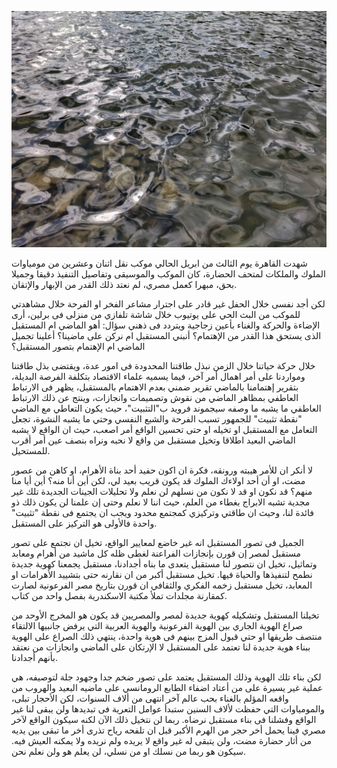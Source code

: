 ![](/public/2d8c8bb3-a27d-4f59-ad6e-a5797ef8b8d1.jpg)

شهدت القاهرة يوم الثالث من ابريل الحالي موكب نقل اثنان وعشرين من مومياوات الملوك والملكات لمتحف الحضارة، كان الموكب والموسيقى وتفاصيل التنفيذ دقيقا وجميلا بحق، مبهرا كعمل مصري، لم نعتد ذلك القدر من الإبهار والإتقان.

لكن أجد نفسى خلال الحفل غير قادر على اجترار مشاعر الفخر او الفرحة خلال مشاهدتي للموكب من البث الحي على يوتيوب خلال شاشة تلفازي من منزلى فى برلين، أرى الإضاءة والحركة والغناء بأعين زجاجية ويتردد فى ذهني سؤال: أهو الماضي ام المستقبل الذى يستحق هذا القدر من الإهتمام؟ أنبني المستقبل ام نركن على ماضينا؟ أعلينا تجميل الماضي ام الإهتمام بتصور المستقبل؟

خلال حركة حياتنا خلال الزمن نبذل طاقتنا المحدودة فى امور عدة، ويقتضى بذل طاقتنا ومواردنا على أمر اهمال أمر آخر، فيما يسميه علماء الاقتصاد بتكلفة الفرصة البديلة، بتقرير إهتمامنا بالماضي تقرير ضمني بعدم الاهتمام بالمستقبل، يظهر فى الارتباط العاطفي بمظاهر الماضي من نقوش وتصميمات وانجازات، وينتج عن ذلك الارتباط العاطفي ما يشبه ما وصفه سيجموند فرويد ب"التثبيت"، حيث يكون التعاطي مع الماضي "نقطة تثبيت" للجمهور تسبب الفرحة والشبع النفسي وحتي ما يشبه النشوة، تجعل التعامل مع المستقبل او تخيله او حتى تحسين الواقع أمر اصعب، حيث ان الواقع لا يشبه الماضي البعيد اطلاقا وتخيل مستقبل من واقع لا نحبه ونراه بنصف عين أمر أقرب للمستحيل.

لا أنكر ان للأمر هيبته ورونقه، فكرة ان اكون حفيد أحد بناة الأهرام، او كاهن من عصور مضت، او أن أحد اولاءك الملوك قد يكون قريب بعيد لي، لكن أين أنا منه؟ أين أيا منا منهم؟ قد نكون او قد لا نكون من نسلهم لن نعلم ولا تحليلات الجينات الجديدة تلك غير مجدية تشبه الابراج بغطاء من العلم، حيث اننا لا نعلم وحتى إن علمنا لن يكون ذلك ذو فائدة لنا، وحيث ان طاقتي وتركيزي كمجتمع محدود ويجب ان يجتمع فى نقطة "تثبيت" واحدة فالأولى هو التركيز على المستقبل.

الجميل فى تصور المستقبل انه غير خاضع لمعايير الواقع، تخيل ان نجتمع على تصور مستقبل لمصر إن قورن بإنجازات الفراعنة لغطى ظله كل ماشيد من أهرام ومعابد وتماثيل، تخيل ان نتصور لنا مستقبل يتعدى ما بناه أجدادنا، مستقبل يجمعنا كهوية جديدة نطمح لتنفيذها والحياة فيها. تخيل مستقبل أكبر من ان نقارنه حتى بتشييد الأهرامات او المعابد، تخيل مستقبل زخمه الفكري والثقافي ان قورن بتاريخ مصر الفرعونية لصارت كمقارنة مجلدات تملأ مكتبة الاسكندرية بفصل واحد من كتاب.

تخيلنا المستقبل وتشكيله كهوية جديدة لمصر والمصريين قد يكون هو المخرج الأوحد من صراع الهوية الجاري بين الهوية الفرعونية والهوية العربية التي يرفض جانبيها الالتقاء منتصف طريقها او حتي قبول المزج بينهم فى هوية واحدة، ينتهي ذلك الصراع على الهوية ببناء هوية جديدة لنا تعتمد على المستقبل لا الإرتكان على الماضي وانجازات من نعتقد بأنهم أجدادنا.

لكن بناء تلك الهوية وذلك المستقبل يعتمد على تصور ضخم جدا وجهود جلة لتوصيفه، هي عملية غير يسيرة على من أعتاد اضفاء الطابع الرومانسي على ماضيه البعيد والهروب من واقعه المؤلم بالغناء بحب عالم آخر انتهى من ألاف السنوات، لكن الأحجار تبلى، والمومياوات التي حفظت لألاف السنين ستبدأ عوامل التعرية فى تبديدها ولن يبقى لنا غير الواقع وفشلنا فى بناء مستقبل نرضاه. ربما لن نتخيل ذلك الآن لكنه سيكون الواقع لآخر مصري فينا يحمل أخر حجر من الهرم الأكبر قبل ان تلفحه رياح تذرى أخر ما تبقى بين يديه من أثار حضارة مضت، ولن يتبقى له غير واقع لا يريده ولم نريده ولا يمكنه العيش فيه. سيكون هو ربما من نسلك او من نسلي، لن يعلم هو ولن نعلم نحن.
